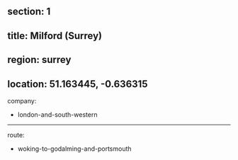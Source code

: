 section: 1
----
title: Milford (Surrey)
----
region: surrey
----
location: 51.163445, -0.636315
----
company:
- london-and-south-western
----
route:
- woking-to-godalming-and-portsmouth
